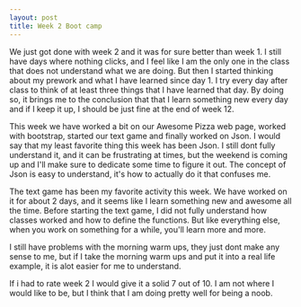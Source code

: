 ```yaml
---
layout: post
title: Week 2 Boot camp
---
```


We just got done with week 2 and it was for sure better than week 1. I still have days where nothing clicks, and I feel like I am the only one in the class that does not understand what we are doing. But then I started thinking about my prework and what I have learned since day 1. I try every day after class to think of at least three things that I have learned that day. By doing so, it brings me to the conclusion that that I learn something new every day and if I keep it up, I should be just fine at the end of week 12.

This week we have worked a bit on our Awesome Pizza web page, worked with bootstrap, started our text game and finally worked on Json. I would say that my least favorite thing this week has been Json. I still dont fully understand it, and it can be frustrating at times, but the weekend is coming up and I'll make sure to dedicate some time to figure it out. The concept of Json is easy to understand, it's how to actually do it that confuses me. 

The text game has been my favorite activity this week. We have worked on it for about 2 days, and it seems like I learn something new and awesome all the time. Before starting the text game, I did not fully understand how classes worked and how to define the functions. But like everything else, when you work on something for a while, you'll learn more and more. 

I still have problems with the morning warm ups, they just dont make any sense to me, but if I take the morning warm ups and put it into a real life example, it is alot easier for me to understand.

If i had to rate week 2 I would give it a solid 7 out of 10. I am not where I would like to be, but I think that I am doing pretty well for being a noob. 